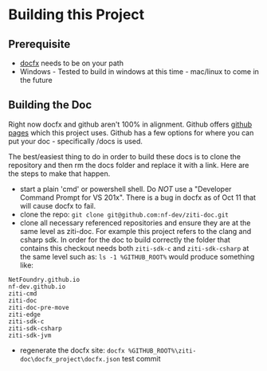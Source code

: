 # Building this Project

## Prerequisite

* [docfx](https://dotnet.github.io/docfx/) needs to be on your path
* Windows - Tested to build in windows at this time - mac/linux to come in the future

## Building the Doc

Right now docfx and github aren't 100% in alignment. Github offers [github pages](https://pages.github.com/)
which this project uses. Github has a few options for where you can put your doc - specifically /docs is used.

The best/easiest thing to do in order to build these docs is to clone the repository and then rm the docs
folder and replace it with a link.  Here are the steps to make that happen.

* start a plain 'cmd' or powershell shell. Do _NOT_ use a "Developer Command Prompt for VS 201x". There is
a bug in docfx as of Oct 11 that will cause docfx to fail.
* clone the repo: `git clone git@github.com:nf-dev/ziti-doc.git`
* clone all necessary referenced repositories and ensure they are at the same level as ziti-doc. For example this
  project refers to the clang and csharp sdk.  In order for the doc to build correctly the folder that contains this
  checkout needs both `ziti-sdk-c` and `ziti-sdk-csharp` at the same level such as: `ls -1 %GITHUB_ROOT%` would produce something
  like:

```ls -1 %GITHUB_ROOT% | sort
NetFoundry.github.io
nf-dev.github.io
ziti-cmd
ziti-doc
ziti-doc-pre-move
ziti-edge
ziti-sdk-c
ziti-sdk-csharp
ziti-sdk-jvm
```

* regenerate the docfx site: `docfx %GITHUB_ROOT%\ziti-doc\docfx_project\docfx.json`
test commit
